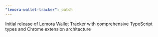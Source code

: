 ```yaml
---
"lemora-wallet-tracker": patch
---
```


Initial release of Lemora Wallet Tracker with comprehensive TypeScript types and Chrome extension architecture
